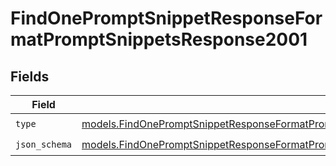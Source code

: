 # FindOnePromptSnippetResponseFormatPromptSnippetsResponse2001


## Fields

| Field                                                                                                                                                                                                          | Type                                                                                                                                                                                                           | Required                                                                                                                                                                                                       | Description                                                                                                                                                                                                    |
| -------------------------------------------------------------------------------------------------------------------------------------------------------------------------------------------------------------- | -------------------------------------------------------------------------------------------------------------------------------------------------------------------------------------------------------------- | -------------------------------------------------------------------------------------------------------------------------------------------------------------------------------------------------------------- | -------------------------------------------------------------------------------------------------------------------------------------------------------------------------------------------------------------- |
| `type`                                                                                                                                                                                                         | [models.FindOnePromptSnippetResponseFormatPromptSnippetsResponse200ApplicationJSONResponseBody2Type](../models/findonepromptsnippetresponseformatpromptsnippetsresponse200applicationjsonresponsebody2type.md) | :heavy_check_mark:                                                                                                                                                                                             | N/A                                                                                                                                                                                                            |
| `json_schema`                                                                                                                                                                                                  | [models.FindOnePromptSnippetResponseFormatPromptSnippetsResponse200JSONSchema](../models/findonepromptsnippetresponseformatpromptsnippetsresponse200jsonschema.md)                                             | :heavy_check_mark:                                                                                                                                                                                             | N/A                                                                                                                                                                                                            |